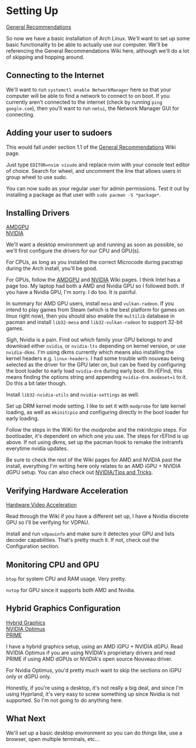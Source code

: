 # Setting Up

[General Recommendations](https://wiki.archlinux.org/title/General_recommendations)

So now we have a basic installation of Arch Linux. We'll want to set up some basic functionality to be able to actually use our computer. We'll be referencing the General Recommendations Wiki here, although we'll do a lot of skipping and hopping around.

## Connecting to the Internet

We'll want to run `systemctl enable NetworkManager` here so that your computer will be able to find a network to connect to on boot. If you currently aren't connected to the internet (check by running `ping google.com`), then you'll want to run `nmtui`, the Network Manager GUI for connecting.

## Adding your user to sudoers

This would fall under section 1.1 of the [General Recommendations](https://wiki.archlinux.org/title/General_recommendations) Wiki page.

Just type `EDITOR=nvim visudo` and replace nvim with your console text editor of choice. Search for wheel, and uncomment the line that allows users in group wheel to use sudo.

You can now sudo as your regular user for admin permissions. Test it out by installing a package as that user with `sudo pacman -S *package*`.

## Installing Drivers

[AMDGPU](https://wiki.archlinux.org/title/AMDGPU)\
[NVIDIA](https://wiki.archlinux.org/title/NVIDIA) 

We'll want a desktop environment up and running as soon as possible, so we'll first configure the drivers for our CPU and GPU(s).

For CPUs, as long as you installed the correct Microcode during pacstrap during the Arch install, you'll be good.

For GPUs, follow the [AMDGPU](https://wiki.archlinux.org/title/AMDGPU) and [NVIDIA](https://wiki.archlinux.org/title/NVIDIA) Wiki pages. I think Intel has a page too. My laptop had both a AMD and Nvidia GPU so I followed both. If you have a Nvidia GPU, I'm sorry. I do too. It is painful.

In summary for AMD GPU users, install `mesa` and `vulkan-radeon`. If you intend to play games from Steam (which is the best platform for games on linux right now), then you should also enable the `multilib` database in pacman and install `lib32-mesa` and `lib32-vulkan-radeon` to support 32-bit games.

*Sigh*, Nvidia is a pain. Find out which family your GPU belongs to and download either `nvidia`, or `nvidia-lts` depending on kernel version, or use `nvidia-dkms`. I'm using dkms currently which means also installing the kernel headers e.g. `linux-headers`. I had some trouble with nouveau being selected as the driver for the GPU later on, but can be fixed by configuring the boot loader to early load `nvidia-drm` during early boot. (In rEFInd, this means finding the options string and appending `nvidia-drm.modeset=1` to it. Do this a bit later though.

Install `lib32-nvidia-utils` and `nvidia-settings` as well.

Set up DRM kernel mode setting. I like to set it with `modprobe` for late kernel loading, as well as `mkinitcpio` and configuring directly in the boot loader for early loading.

Follow the steps in the WiKi for the modprobe and the mkinitcpio steps. For bootloader, it's dependent on which one you use. The steps for rEFInd is up above. If not using dkms, set up the pacman hook to remake the initramfs everytime nvidia updates.

Be sure to check the rest of the Wiki pages for AMD and NVIDIA past the install, everything I'm writing here only relates to an AMD iGPU + NVIDIA dGPU setup. You can also check out [NVIDIA/Tips and Tricks](https://wiki.archlinux.org/title/NVIDIA/Tips_and_tricks).

## Verifying Hardware Acceleration

[Hardware Video Acceleration](https://wiki.archlinux.org/title/Hardware_video_acceleration)

Read through the Wiki if you have a different set up, I have a Nvidia discrete GPU so I'll be verifying for VDPAU.

Install and run `vdpauinfo` and make sure it detectes your GPU and lists decoder capabilities. That's pretty much it. If not, check out the Configuration section.

## Monitoring CPU and GPU

`btop` for system CPU and RAM usage. Very pretty.

`nvtop` for GPU since it supports both AMD and Nvidia.

## Hybrid Graphics Configuration

[Hybrid Graphics](https://wiki.archlinux.org/title/Hybrid_graphics)\
[NVIDIA Optimus](https://wiki.archlinux.org/title/NVIDIA_Optimus)\
[PRIME](https://wiki.archlinux.org/title/PRIME)

I have a hybrid graphics setup, using an AMD iGPU + NVIDIA dGPU. Read NVIDIA Optimus if you are using NVIDIA's proprietary drivers and read PRIME if using AMD dGPUs or NVIDIA's open source Nouveau driver.

For Nvidia Optimus, you'd pretty much want to skip the sections on iGPU only or dGPU only.

Honestly, if you're using a desktop, it's not really a big deal, and since I'm using Hyprland, it's very easy to screw something up since Nvidia is not supported. So I'm not going to do anything here.

## What Next

We'll set up a basic desktop environment so you can do things like, use a browser, open multiple terminals, etc...
